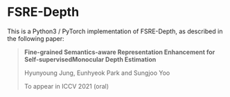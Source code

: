 # FSRE-Depth
This is a Python3 / PyTorch implementation of FSRE-Depth, as described in the following paper:

> **Fine-grained Semantics-aware Representation Enhancement for Self-supervisedMonocular Depth Estimation**
>
> Hyunyoung Jung, Eunhyeok Park and Sungjoo Yoo
>
> To appear in ICCV 2021 (oral)
